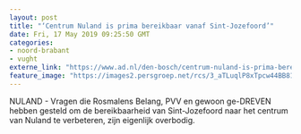 ```yaml
---
layout: post
title: "‘Centrum Nuland is prima bereikbaar vanaf Sint-Jozefoord’"
date: Fri, 17 May 2019 09:25:50 GMT
categories: 
- noord-brabant 
- vught 
externe_link: "https://www.ad.nl/den-bosch/centrum-nuland-is-prima-bereikbaar-vanaf-sint-jozefoord~adc8bdeb/"
feature_image: "https://images2.persgroep.net/rcs/3_aTLuqlP8xTpcw44BB815m-qFE/diocontent/148593126/_fitwidth/400/?appId=21791a8992982cd8da851550a453bd7f&quality=0.7"
---
```


NULAND - Vragen die Rosmalens Belang, PVV en gewoon ge-DREVEN hebben gesteld om de bereikbaarheid van Sint-Jozefoord naar het centrum van Nuland te verbeteren, zijn eigenlijk overbodig.
